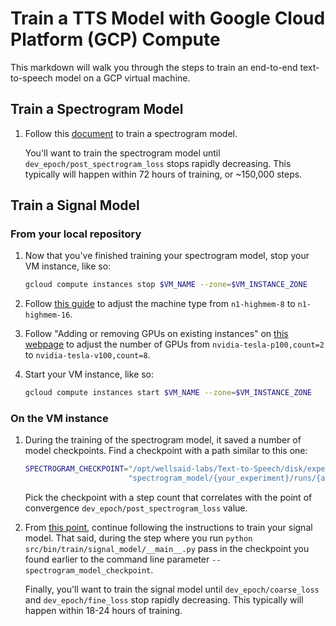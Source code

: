 # Train a TTS Model with Google Cloud Platform (GCP) Compute

This markdown will walk you through the steps to train an end-to-end text-to-speech model
on a GCP virtual machine.

## Train a Spectrogram Model

1. Follow this [document](TRAIN_MODEL_GCP.md) to train a spectrogram model.

   You'll want to train the spectrogram model until `dev_epoch/post_spectrogram_loss` stops
   rapidly decreasing. This typically will happen within 72 hours of training, or \~150,000 steps.

## Train a Signal Model

### From your local repository

1. Now that you've finished training your spectrogram model, stop your VM instance, like so:

   ```bash
   gcloud compute instances stop $VM_NAME --zone=$VM_INSTANCE_ZONE
   ```

2. Follow [this guide](https://cloud.google.com/compute/docs/instances/changing-machine-type-of-stopped-instance)
   to adjust the machine type from `n1-highmem-8` to `n1-highmem-16`.

3. Follow "Adding or removing GPUs on existing instances" on
   [this webpage](https://cloud.google.com/compute/docs/gpus/add-gpus) to adjust the number of
   GPUs from `nvidia-tesla-p100,count=2` to `nvidia-tesla-v100,count=8`.

4. Start your VM instance, like so:

   ```bash
   gcloud compute instances start $VM_NAME --zone=$VM_INSTANCE_ZONE
   ```

### On the VM instance

1. During the training of the spectrogram model, it saved a number of model checkpoints. Find
   a checkpoint with a path similar to this one:

   ```bash
   SPECTROGRAM_CHECKPOINT="/opt/wellsaid-labs/Text-to-Speech/disk/experiments/" \
                          "spectrogram_model/{your_experiment}/runs/{a_run}/checkpoints/step-*.pt"
   ```

   Pick the checkpoint with a step count that correlates with the point of convergence
   `dev_epoch/post_spectrogram_loss` value.

2. From [this point](TRAIN_MODEL_GCP.md#on-the-vm-instance-1), continue following the instructions
   to train your signal model. That said, during the step where you run
   `python src/bin/train/signal_model/__main__.py` pass in the checkpoint you found earlier
   to the command line parameter `--spectrogram_model_checkpoint`.

   Finally, you'll want to train the signal model until `dev_epoch/coarse_loss` and
   `dev_epoch/fine_loss` stop rapidly decreasing. This typically will happen within 18-24 hours of
   training.
